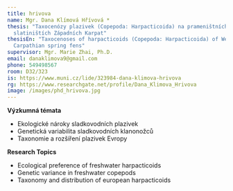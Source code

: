 ```yaml
---
title: hrivova
name: Mgr. Dana Klímová Hřívová *
thesis: "Taxocenózy plazivek (Copepoda: Harpacticoida) na prameništních
  slatiništích Západních Karpat"
thesisEn: "Taxocenoses of harpacticoids (Copepoda: Harpacticoida) of Western
  Carpathian spring fens"
supervisor: Mgr. Marie Zhai, Ph.D.
email: danaklimova9@gmail.com
phone: 549498567
room: D32/323
is: https://www.muni.cz/lide/323984-dana-klimova-hrivova
rg: https://www.researchgate.net/profile/Dana_Klimova_Hrivova
image: /images/phd_hrivova.jpg
---
```

<div class="cz">

**Výzkumná témata**

* Ekologické nároky sladkovodních plazivek
* Genetická variabilita sladkovodních klanonožců
* Taxonomie a rozšíření plazivek Evropy

</div>

<div class="en">

**Research Topics**

* Ecological preference of freshwater harpacticoids
* Genetic variance in freshwater copepods
* Taxonomy and distribution of european harpacticoids

</div>